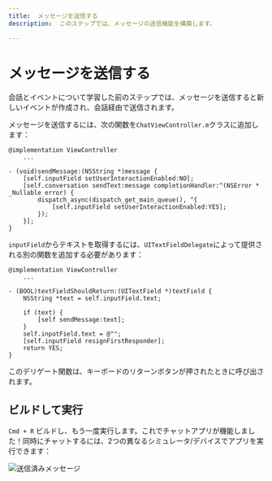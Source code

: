 ```yaml
---
title:  メッセージを送信する
description:  このステップでは、メッセージの送信機能を構築します。

---
```


メッセージを送信する
==========

会話とイベントについて学習した前のステップでは、メッセージを送信すると新しいイベントが作成され、会話経由で送信されます。

メッセージを送信するには、次の関数を`ChatViewController.m`クラスに追加します：

```objective_c
@implementation ViewController
    ...

- (void)sendMessage:(NSString *)message {
    [self.inputField setUserInteractionEnabled:NO];
    [self.conversation sendText:message completionHandler:^(NSError * _Nullable error) {
        dispatch_async(dispatch_get_main_queue(), ^{
            [self.inputField setUserInteractionEnabled:YES];
        });
    }];
}
```

`inputField`からテキストを取得するには、`UITextFieldDelegate`によって提供される別の関数を追加する必要があります：

```objective_c
@implementation ViewController
    ...

- (BOOL)textFieldShouldReturn:(UITextField *)textField {
    NSString *text = self.inputField.text;
    
    if (text) {
        [self sendMessage:text];
    }
    self.inputField.text = @"";
    [self.inputField resignFirstResponder];
    return YES;
}
```

このデリゲート関数は、キーボードのリターンボタンが押されたときに呼び出されます。

ビルドして実行
-------

`Cmd + R` ビルドし、もう一度実行します。これでチャットアプリが機能しました！同時にチャットするには、2つの異なるシミュレータ/デバイスでアプリを実行できます：

![送信済みメッセージ](/images/client-sdk/ios-messaging/messages.png)

